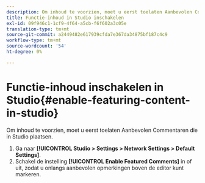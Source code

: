 ```yaml
---
description: Om inhoud te voorzien, moet u eerst toelaten Aanbevolen Commentaren die in Studio plaatsen.
title: Functie-inhoud in Studio inschakelen
exl-id: 09f946c1-1cf9-4f64-a5cb-f6f602a3c05e
translation-type: tm+mt
source-git-commit: a2449482e617939cfda7e367da34875bf187c4c9
workflow-type: tm+mt
source-wordcount: '54'
ht-degree: 0%

---
```


# Functie-inhoud inschakelen in Studio{#enable-featuring-content-in-studio}

Om inhoud te voorzien, moet u eerst toelaten Aanbevolen Commentaren die in Studio plaatsen.

1. Ga naar **[!UICONTROL Studio > Settings > Network Settings > Default Settings]**.
1. Schakel de instelling **[!UICONTROL Enable Featured Comments]** in of uit, zodat u onlangs aanbevolen opmerkingen boven de editor kunt markeren.
